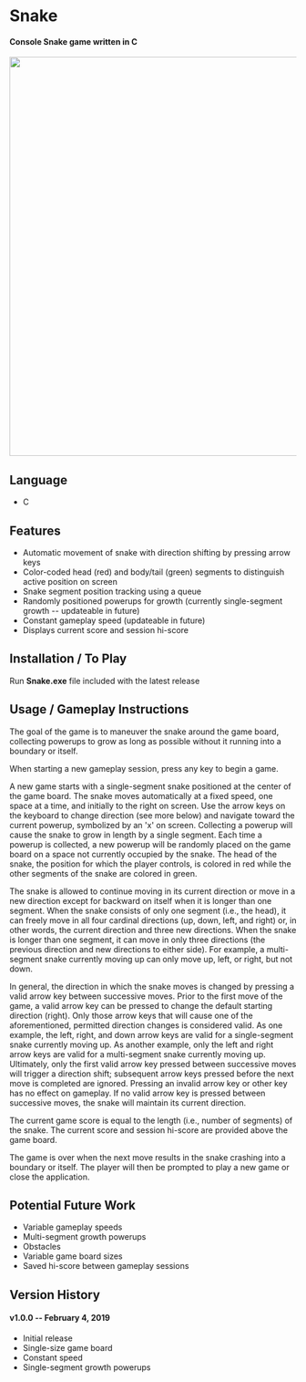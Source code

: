 # Snake

#### Console Snake game written in C

<p align="center"><img src="https://imgur.com/fphWffN.gif"  width=700></p>

## Language

- C

## Features

- Automatic movement of snake with direction shifting by pressing arrow keys
- Color-coded head (red) and body/tail (green) segments to distinguish active position on screen
- Snake segment position tracking using a queue
- Randomly positioned powerups for growth (currently single-segment growth -- updateable in future)
- Constant gameplay speed (updateable in future)
- Displays current score and session hi-score

## Installation / To Play

Run **Snake.exe** file included with the latest release

## Usage / Gameplay Instructions

The goal of the game is to maneuver the snake around the game board, collecting powerups to grow as long as possible without it running into a boundary or itself.

When starting a new gameplay session, press any key to begin a game.

A new game starts with a single-segment snake positioned at the center of the game board. The snake moves automatically at a fixed speed, one space at a time, and initially to the right on screen. Use the arrow keys on the keyboard to change direction (see more below) and navigate toward the current powerup, symbolized by an 'x' on screen. Collecting a powerup will cause the snake to grow in length by a single segment. Each time a powerup is collected, a new powerup will be randomly placed on the game board on a space not currently occupied by the snake. The head of the snake, the position for which the player controls, is colored in red while the other segments of the snake are colored in green.

The snake is allowed to continue moving in its current direction or move in a new direction except for backward on itself when it is longer than one segment. When the snake consists of only one segment (i.e., the head), it can freely move in all four cardinal directions (up, down, left, and right) or, in other words, the current direction and three new directions. When the snake is longer than one segment, it can move in only three directions (the previous direction and new directions to either side). For example, a multi-segment snake currently moving up can only move up, left, or right, but not down.

In general, the direction in which the snake moves is changed by pressing a valid arrow key between successive moves. Prior to the first move of the game, a valid arrow key can be pressed to change the default starting direction (right). Only those arrow keys that will cause one of the aforementioned, permitted direction changes is considered valid. As one example, the left, right, and down arrow keys are valid for a single-segment snake currently moving up. As another example, only the left and right arrow keys are valid for a multi-segment snake currently moving up. Ultimately, only the first valid arrow key pressed between successive moves will trigger a direction shift; subsequent arrow keys pressed before the next move is completed are ignored. Pressing an invalid arrow key or other key has no effect on gameplay. If no valid arrow key is pressed between successive moves, the snake will maintain its current direction.

The current game score is equal to the length (i.e., number of segments) of the snake. The current score and session hi-score are provided above the game board.

The game is over when the next move results in the snake crashing into a boundary or itself. The player will then be prompted to play a new game or close the application.

## Potential Future Work

- Variable gameplay speeds
- Multi-segment growth powerups
- Obstacles
- Variable game board sizes
- Saved hi-score between gameplay sessions

## Version History

#### v1.0.0 -- February 4, 2019

- Initial release
- Single-size game board
- Constant speed
- Single-segment growth powerups

